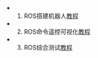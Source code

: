 - 1. ROS搭建机器人[教程](https://www.guyuehome.com/6788)
- 2. ROS命令遥控可视化[教程](https://www.guyuehome.com/6926)
- 3. ROS综合测试[教程](https://www.guyuehome.com/6983)

